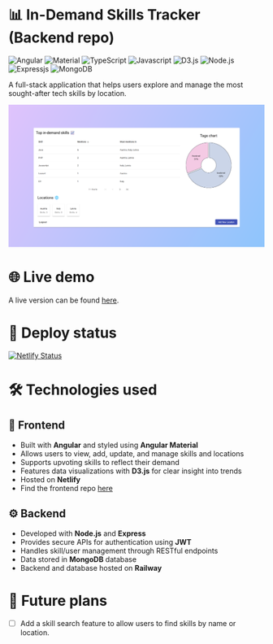 # 📊 In-Demand Skills Tracker (Backend repo)

![Angular](https://img.shields.io/badge/Angular-DD0031?style=for-the-badge&logo=angular&logoColor=white)
![Material](https://img.shields.io/badge/Angular%20Material-DD0031.svg?style=for-the-badge&logo=Angular&logoColor=white)
![TypeScript](https://img.shields.io/badge/TypeScript-007ACC?style=for-the-badge&logo=typescript&logoColor=white)
![Javascript](https://img.shields.io/badge/JavaScript-F7DF1E.svg?style=for-the-badge&logo=JavaScript&logoColor=black)
![D3.js](https://img.shields.io/badge/D3.js-F9A03C.svg?style=for-the-badge&logo=d3dotjs&logoColor=white)
![Node.js](https://img.shields.io/badge/Node.js-43853D?style=for-the-badge&logo=node.js&logoColor=white)
![Expressjs](https://img.shields.io/badge/Express-000000.svg?style=for-the-badge&logo=Express&logoColor=white)
![MongoDB](https://img.shields.io/badge/MongoDB-4EA94B?style=for-the-badge&logo=mongodb&logoColor=white)

A full-stack application that helps users explore and manage the most sought-after tech skills by location.

![App screenshot](./screenshots/screenshot1.png)

# 🌐 Live demo

A live version can be found [here](https://vermillion-khapse-9e6bb3.netlify.app).

# 🚦 Deploy status

[![Netlify Status](https://api.netlify.com/api/v1/badges/da5e2456-d038-47d2-bd85-2ca3e3f61263/deploy-status)](https://app.netlify.com/sites/vermillion-khapse-9e6bb3/deploys)

# 🛠️ Technologies used

## 🎨 Frontend

- Built with **Angular** and styled using **Angular Material**
- Allows users to view, add, update, and manage skills and locations
- Supports upvoting skills to reflect their demand
- Features data visualizations with **D3.js** for clear insight into trends
- Hosted on **Netlify**
- Find the frontend repo [here](https://github.com/dividedby-0/in-demand-skills-tracker-frontend)

## ⚙️ Backend

- Developed with **Node.js** and **Express**
- Provides secure APIs for authentication using **JWT**
- Handles skill/user management through RESTful endpoints
- Data stored in **MongoDB** database
- Backend and database hosted on **Railway**

# 🚀 Future plans

- [ ] Add a skill search feature to allow users to find skills by name or location.
